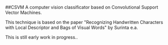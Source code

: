 ##CSVM
A computer vision classificator based on Convolutional Support Vector Machines.

This technique is based on the paper "Recognizing Handwritten Characters with Local Descriptor and Bags of Visual Words" by Surinta e.a.

This is still early work in progress..

